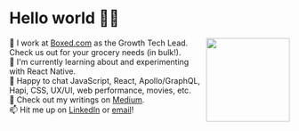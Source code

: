 # Hello world 🖖🏻 

<img src='https://media.giphy.com/media/R6xi8dXsRhIjK/giphy.gif' width='150' align='right'>

👷  I work at [Boxed.com](https://www.boxed.com) as the Growth Tech Lead. Check us out for your grocery needs (in bulk!).  
🌱  I'm currently learning about and experimenting with React Native.  
💬  Happy to chat JavaScript, React, Apollo/GraphQL, Hapi, CSS, UX/UI, web performance, movies, etc.  
🧠  Check out my writings on [Medium](https://suhanwijaya.medium.com/).  
📫  Hit me up on [LinkedIn](https://www.linkedin.com/in/suhanwijaya/) or [email](mailto:suhanw@gmail.com)!  


<!--
**suhanw/suhanw** is a ✨ _special_ ✨ repository because its `README.md` (this file) appears on your GitHub profile.

Here are some ideas to get you started:

- 🔭 I’m currently working on ...
- 🌱 I’m currently learning ...
- 👯 I’m looking to collaborate on ...
- 🤔 I’m looking for help with ...
- 💬 Ask me about ...
- 📫 How to reach me: ...
- 😄 Pronouns: ...
- ⚡ Fun fact: ...
-->
